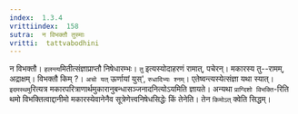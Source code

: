 ```yaml
---
index:  1.3.4
vrittiindex:  158
sutra:  न विभक्तौ तुस्माः
vritti:  tattvabodhini 
---
```


न विभक्तौ। `हलन्त्य`मितीत्संज्ञाप्राप्तौ निषेधारम्भः। `तु` इत्यस्योदाहरणं रामात्, पचेरन्। मकारस्य तु--रामम्, अद्राक्षम्। विभक्तौ किम् ?। `अचो यत्` ऊर्णायां युस्', `रुधादिभ्यः श्नम्`। एतेष्वन्त्यस्येत्संज्ञा यथा स्यात्। `इदमस्थमु`रित्यत्र मकारपरित्राणार्थमुकारानुबन्धासञ्जनादनित्योऽयमिति ज्ञायते। अन्यथा `प्राग्दिशो विभक्ति`-रिति थमो विभक्तित्वाद्दानीमो मकारस्येवानेनैव सूत्रेणेत्त्वनिषेधसिद्धेः किं तेनेति। तेन `किमोऽत्` क्वेति सिद्धम्।

